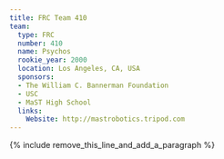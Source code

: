 ```yaml
---
title: FRC Team 410
team:
  type: FRC
  number: 410
  name: Psychos
  rookie_year: 2000
  location: Los Angeles, CA, USA
  sponsors:
  - The William C. Bannerman Foundation
  - USC
  - MaST High School
  links:
    Website: http://mastrobotics.tripod.com
---
```


{% include remove_this_line_and_add_a_paragraph %}